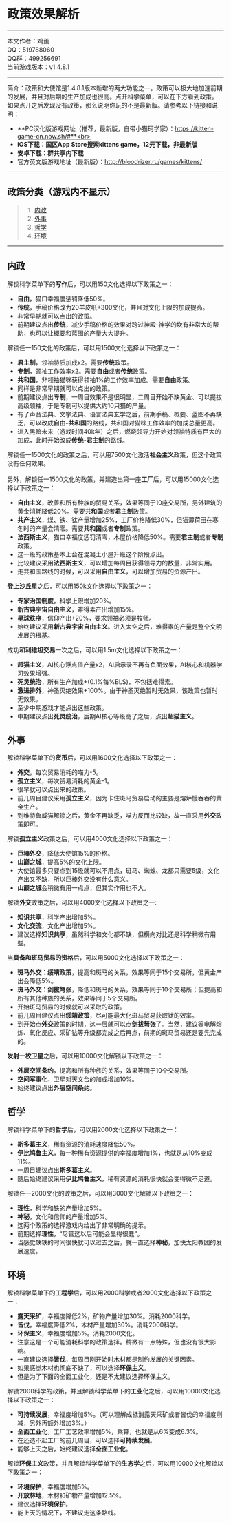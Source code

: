 # 政策效果解析

---
本文作者：鸡蛋<br>
QQ：519788060<br>
QQ群：499256691<br>
当前游戏版本：v1.4.8.1<br>

---
简介：政策和大使馆是1.4.8.1版本新增的两大功能之一。政策可以极大地加速前期的发展，并且对后期的生产加成也很高。点开科学菜单，可以在下方看到政策。<br>
如果点开之后发现没有政策，那么说明你玩的不是最新版。请参考以下链接和说明：<br>
- **PC汉化版游戏网址（推荐，最新版，自带小猫珂学家）：https://kitten-game-cn.now.sh/#**<br>
- **iOS下载：国区App Store搜索kittens game，12元下载，非最新版**<br>
- **安卓下载：群共享内下载**<br>
- 官方英文版游戏地址（最新版）：http://bloodrizer.ru/games/kittens/<br>

---
## 政策分类（游戏内不显示）
> 1. [内政](#内政 "内政")
> 1. [外事](#外事 "外事")
> 1. [哲学](#哲学 "哲学")
> 1. [环境](#环境 "环境")

---
## 内政

解锁科学菜单下的**写作**后，可以用150文化选择以下政策之一：<br>
- **自由**，猫口幸福度惩罚降低50%。
- **传统**，手稿价格改为20羊皮纸+300文化，并且对文化上限的加成提高。
 - 非常早期就可以点出的政策。
 - 前期建议点出**传统**，减少手稿价格的效果对跨过神殿-神学的坎有非常大的帮助，也可以让概要和蓝图的产量大大提升。
 
解锁任一150文化的政策后，可以用1500文化选择以下政策之一：<br>
- **君主制**，领袖特质加成x2。需要**传统**政策。
- **专制**，领袖工作效率x2。需要**自由**或者**传统**政策。
- **共和国**，非领袖猫咪获得领袖1%的工作效率加成。需要**自由**政策。
 - 同样是非常早期就可以点出的政策。
 - 前期建议点出**专制**，一周目效果不是很明显，二周目开始不缺黄金、可以提拔高级领袖，于是专制可以提供大约10只猫的产量。
 - 有了声音法典、文字法典、语言法典玄学之后，前期手稿、概要、蓝图不再缺乏，可以改成**自由-共和国**的路线，共和国对猫咪工作效率的加成总量更高。
 - 进入黑暗未来（游戏时间40k年）之后，燃烧领导力开始对领袖特质有巨大的加成，此时开始改成**传统-君主制**的路线。
 
解锁任一1500文化的政策之后，可以用7500文化激活**社会主义**政策，但这个政策没有任何效果。<br>
<br>
另外，解锁任一1500文化的政策，并建造出第一座**工厂**后，可以用15000文化选择以下政策之一：<br>
- **自由主义**，改善和所有种族的贸易关系，效果等同于10座交易所，另外建筑的黄金消耗降低20%。需要**共和国**或者**君主制**政策。
- **共产主义**，煤、铁、钛产量增加25%，工厂价格降低30%，但猫薄荷田在寒冬时的产量会清零。需要**共和国**或者**专制**政策。
- **法西斯主义**，猫口幸福度惩罚清零，木屋价格降低50%。需要**君主制**或者**专制**政策。
 - 这一级的政策基本上会在混凝土小屋升级这个阶段点出。
 - 比较建议采用**法西斯主义**，可以增加每周目获得领导力的数量，非常实用。
 - 走共和国路线的时候，可以采用**自由主义**，可以增加贸易的资源产出。
 
**登上沙丘星**之后，可以用150k文化选择以下政策之一：<br>
- **专家治国制度**，科学上限增加20%。
- **新古典宇宙自由主义**，难得素产出增加15%。
- **星球秩序**，信仰产出+20%，要求领袖必须是牧师。
 - 始终建议采用**新古典宇宙自由主义**。进入太空之后，难得素的产量是整个文明发展的根基。
 
成功**和利维坦交易**一次之后，可以用1.5m文化选择以下政策之一：<br>
- **超猫主义**，AI核心浮点值产量x2，AI启示录不再有负面效果，AI核心和机器学习效果增强。
- **死灵统治**，所有生产加成+(0.1%每%BLS)，不包括难得素。
- **激进排外**，神圣灭绝效果+100%。由于神圣灭绝暂时无效果，该政策也暂时无效果。
 - 至少中期游戏才能点出这些政策。
 - 中期建议点出**死灵统治**，后期AI核心等级高了之后，点出**超猫主义**。

## 外事

解锁科学菜单下的**货币**后，可以用1600文化选择以下政策之一：<br>
- **外交**，每次贸易消耗的喵力-5。
- **孤立主义**，每次贸易消耗的黄金-1。
 - 很早就可以点出来的政策。
 - 前几周目建议采用**孤立主义**，因为卡住斑马贸易启动的主要是熔炉慢吞吞的黄金生产。
 - 到维特鲁威猫解锁之后，黄金不再缺乏，喵力反而比较缺，故一直采用**外交**政策即可。

解锁**孤立主义**政策之后，可以用4000文化选择以下政策之一：
- **巨棒外交**，降低大使馆15%的价格。
- **山巅之城**，提高5%的文化上限。
 - 大使馆最多只要点到15级就可以不用点，斑马、蜘蛛、龙都只需要5级，文化产出又不缺，所以巨棒外交没有什么意义。
 - **山巅之城**会稍微有用一点点，但其实作用也不大。
 
解锁**外交**政策之后，可以用4000文化选择以下政策之一:
- **知识共享**，科学产出增加5%。
- **文化交流**，文化产出增加5%。
 - 建议选择**知识共享**，虽然科学和文化都不缺，但横向对比还是科学稍微有用些。
 
当**具备和斑马贸易的资格**后，可以用5000文化选择以下政策之一：
- **斑马外交：绥靖政策**，提高和斑马的关系，效果等同于15个交易所，但黄金产出会降低5%。
- **斑马外交：剑拔弩张**，降低和斑马的关系，效果等同于10个交易所；但提高和所有其他种族的关系，效果等同于5个交易所。
 - 开始斑马贸易的时候就可以采取的政策。
 - 前几周目建议点出**绥靖政策**，尽可能最大化斑马贸易获取钛的效率。
 - 到开始点**外交**政策的时期，这一层就可以点**剑拔弩张**了。当然，建议等电解熔炼、氧化反应、采矿钻等升级都完成之后再点，前期的斑马贸易还是要先完成的。
 
**发射一枚卫星**之后，可以用10000文化解锁以下政策之一：
- **外层空间条约**，提高和所有种族的关系，效果等同于10个交易所。
- **空间军事化**，卫星对天文台的加成增加10%。
 - 始终建议点出**外层空间条约**。

## 哲学

解锁科学菜单下的**哲学**后，可以用2000文化选择以下政策之一：
- **斯多葛主义**，稀有资源的消耗速度降低50%。
- **伊比鸠鲁主义**，每一种稀有资源提供的幸福度增加1%，也就是从10%变成11%。
 - 一周目建议点出**斯多葛主义**。
 - 随后始终建议采用**伊比鸠鲁主义**，稀有资源的消耗很快就会变得微不足道。
 
解锁任一2000文化的政策之后，可以用3000文化解锁以下政策之一：
- **理性**，科学和铁的产量增加5%。
- **神秘**，文化和信仰的产量增加5%。
 - 这两个政策的选择游戏内给出了非常明确的提示。
 - 前期选择**理性**，“尽管这以后可能会显得很蠢”。
 - 当感觉缺铁的时间很快就可以过去之后，就一直选择**神秘**，加快太阳教团的发展速度。

## 环境

解锁科学菜单下的**工程学**后，可以用2000科学或者2000文化选择以下政策之一：
- **露天采矿**，幸福度降低2%，矿物产量增加30%。消耗2000科学。
- **皆伐**，幸福度降低2%，木材产量增加30%。消耗2000科学。
- **环保主义**，幸福度增加5%。消耗2000文化。
 - 注意这是一个可能消耗科学的政策选择。稍微有一点特殊，但也没有很大影响。
 - 一直建议选择**皆伐**，每周目刚开始时木材都是制约发展的关键因素。
 - 如果感觉木材也彻底不缺了，可以选择**环保主义**。
 - 但是为了下面的全面工业化，还是不太建议选择环保主义。
 
解锁2000科学的政策，并且解锁科学菜单下的**工业化**之后，可以用10000文化选择以下政策之一：
- **可持续发展**，幸福度增加5%。（可以理解成抵消露天采矿或者皆伐的幸福度削减，另外再额外增加3%。）
- **全面工业化**，工厂工艺效率增加5%，乘算，也就是从6%变成6.3%。
 - 在还造不起工厂的前几周目，可以选择**可持续发展**。
 - 能够上天之后，始终建议选择**全面工业化**。
 
解锁**环保主义**政策，并且解锁科学菜单下的**生态学**之后，可以用10000文化解锁以下政策之一：
- **环境保护**，幸福度增加5%。
- **开放林地**，木材和矿物产量增加12.5%。
 - 建议选择**环境保护**。
 - 能上天的情况下，不建议走这条路线。